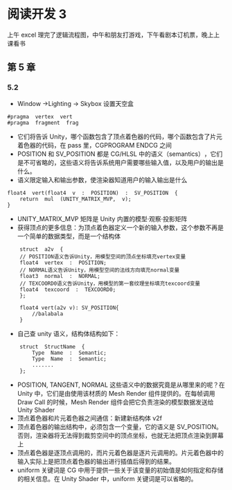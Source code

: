 # 阅读开发 3

上午 excel 理完了逻辑流程图，中午和朋友打游戏，下午看剧本订机票，晚上上课看书

## 第 5 章

### 5.2

- Window ->Lighting -> Skybox 设置天空盒

```
#pragma  vertex  vert
#pragma  fragment  frag
```

- 它们将告诉 Unity，哪个函数包含了顶点着色器的代码，哪个函数包含了片元着色器的代码，在 pass 里，CGPROGRAM ENDCG 之间
- POSITION 和 SV_POSITION 都是 CG/HLSL 中的语义（semantics）​，它们是不可省略的，这些语义将告诉系统用户需要哪些输入值，以及用户的输出是什么。
- 语义限定输入和输出参数，使渲染器知道用户的输入输出是什么

```
float4  vert(float4  v  :  POSITION)  :  SV_POSITION  {
    return  mul  (UNITY_MATRIX_MVP,  v);
}
```

- UNITY_MATRIX_MVP 矩阵是 Unity 内置的模型·观察·投影矩阵
- 获得顶点的更多信息：为顶点着色器定义一个新的输入参数，这个参数不再是一个简单的数据类型，而是一个结构体

```
    struct  a2v  {
    // POSITION语义告诉Unity，用模型空间的顶点坐标填充vertex变量
    float4  vertex  :  POSITION;
    // NORMAL语义告诉Unity，用模型空间的法线方向填充normal变量
    float3  normal  :  NORMAL;
    // TEXCOORD0语义告诉Unity，用模型的第一套纹理坐标填充texcoord变量
    float4  texcoord  :  TEXCOORD0;
    };

    float4 vert(a2v v): SV_POSITION{
        //balabala
    }

```

- 自己查 unity 语义，结构体结构如下：

```
    struct  StructName  {
        Type  Name  :  Semantic;
        Type  Name  :  Semantic;
        .......
    };
```

- POSITION, TANGENT, NORMAL 这些语义中的数据究竟是从哪里来的呢？在 Unity 中，它们是由使用该材质的 Mesh Render 组件提供的。在每帧调用 Draw Call 的时候，Mesh Render 组件会把它负责渲染的模型数据发送给 Unity Shader
- 顶点着色器和片元着色器之间通信：新建新结构体 v2f
- 顶点着色器的输出结构中，必须包含一个变量，它的语义是 SV_POSITION。否则，渲染器将无法得到裁剪空间中的顶点坐标，也就无法把顶点渲染到屏幕上
- 顶点着色器是逐顶点调用的，而片元着色器是逐片元调用的。片元着色器中的输入实际上是把顶点着色器的输出进行插值后得到的结果。
- uniform 关键词是 CG 中用于提供一些关于该变量的初始值是如何指定和存储的相关信息。在 Unity Shader 中，uniform 关键词是可以省略的。
